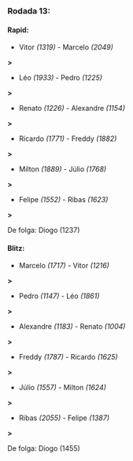 ### Rodada 13:

#### Rapid:

* Vitor *(1319)*     -     Marcelo *(2049)*

 **>** 
* Léo *(1933)*     -     Pedro *(1225)*

 **>** 
* Renato *(1226)*     -     Alexandre *(1154)*

 **>** 
* Ricardo *(1771)*     -     Freddy *(1882)*

 **>** 
* Milton *(1889)*     -     Júlio *(1768)*

 **>** 
* Felipe *(1552)*     -     Ribas *(1623)*

 **>** 

De folga: Diogo (1237)

#### Blitz:

* Marcelo *(1717)*     -     Vitor *(1216)*

 **>** 
* Pedro *(1147)*     -     Léo *(1861)*

 **>** 
* Alexandre *(1183)*     -     Renato *(1004)*

 **>** 
* Freddy *(1787)*     -     Ricardo *(1625)*

 **>** 
* Júlio *(1557)*     -     Milton *(1624)*

 **>** 
* Ribas *(2055)*     -     Felipe *(1387)*

 **>** 

De folga: Diogo (1455)

